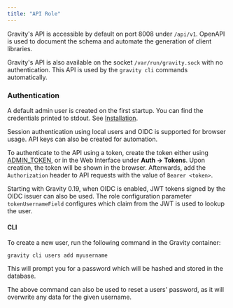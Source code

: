 ```yaml
---
title: "API Role"
---
```


Gravity's API is accessible by default on port 8008 under `/api/v1`. OpenAPI is used to document the schema and automate the generation of client libraries.

Gravity's API is also available on the socket `/var/run/gravity.sock` with no authentication. This API is used by the `gravity cli` commands automatically.

### Authentication

A default admin user is created on the first startup. You can find the credentials printed to stdout. See [Installation](../install).

Session authentication using local users and OIDC is supported for browser usage. API keys can also be created for automation.

To authenticate to the API using a token, create the token either using [ADMIN_TOKEN](../install/_index.md#advanced), or in the Web Interface under __Auth -> Tokens__. Upon creation, the token will be shown in the browser. Afterwards, add the `Authorization` header to API requests with the value of `Bearer <token>`.

Starting with Gravity 0.19, when OIDC is enabled, JWT tokens signed by the OIDC issuer can also be used. The role configuration parameter `tokenUsernameField` configures which claim from the JWT is used to lookup the user.

#### CLI

To create a new user, run the following command in the Gravity container:

```
gravity cli users add myusername
```

This will prompt you for a password which will be hashed and stored in the database.

The above command can also be used to reset a users' password, as it will overwrite any data for the given username.
